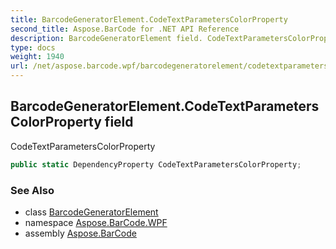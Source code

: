 ```yaml
---
title: BarcodeGeneratorElement.CodeTextParametersColorProperty
second_title: Aspose.BarCode for .NET API Reference
description: BarcodeGeneratorElement field. CodeTextParametersColorProperty
type: docs
weight: 1940
url: /net/aspose.barcode.wpf/barcodegeneratorelement/codetextparameterscolorproperty/
---
```

## BarcodeGeneratorElement.CodeTextParametersColorProperty field

CodeTextParametersColorProperty

```csharp
public static DependencyProperty CodeTextParametersColorProperty;
```

### See Also

* class [BarcodeGeneratorElement](../)
* namespace [Aspose.BarCode.WPF](../../../aspose.barcode.wpf/)
* assembly [Aspose.BarCode](../../../)


